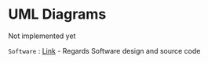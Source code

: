 # UML Diagrams

Not implemented yet

`Software` : [Link](https://github.com/JameelJamous/MySCARAArm/tree/main/Software) - Regards Software design and source code
